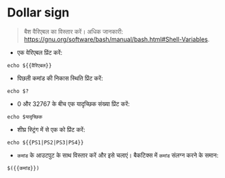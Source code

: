 # Dollar sign

> बैश वैरिएबल का विस्तार करें।
> अधिक जानकारी: <https://gnu.org/software/bash/manual/bash.html#Shell-Variables>.

- एक वेरिएबल प्रिंट करें:

`echo ${{वैरिएबल}}`

- पिछली कमांड की निकास स्थिति प्रिंट करें:

`echo $?`

- 0 और 32767 के बीच एक यादृच्छिक संख्या प्रिंट करें:

`echo $यादृच्छिक`

- शीघ्र स्ट्रिंग में से एक को प्रिंट करें:

`echo ${{PS1|PS2|PS3|PS4}}`

- `कमांड` के आउटपुट के साथ विस्तार करें और इसे चलाएं। बैकटिक्स में `कमांड` संलग्न करने के समान:

`$({{कमांड}})`
